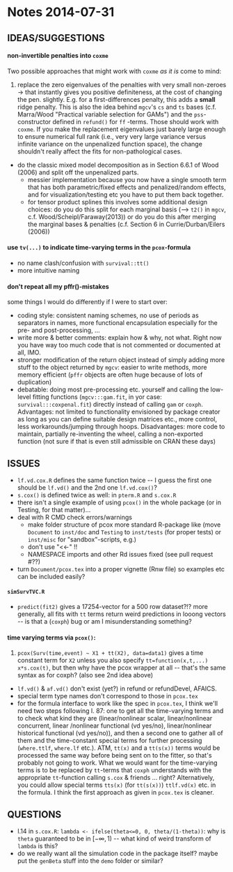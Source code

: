 Notes 2014-07-31
========================================================

## IDEAS/SUGGESTIONS

#### non-invertible penalties into `coxme`
Two possible approaches that might work with `coxme` _as it is_ come to mind: 

1. replace the zero eigenvalues of the penalties with very small non-zeroes $\rightarrow$ that instantly gives you positive definiteness, at the cost of changing the pen. slightly. E.g. for a first-differences penalty, this adds a **small** ridge penalty. This is also the idea behind `mgcv`'s `cs` and `ts` bases (c.f. Marra/Wood "Practical variable selection for GAMs") and the `pss`-constructor defined in `refund()` for `ff` -terms. Those should work with `coxme`. If you make the replacement eigenvalues just barely large enough to ensure numerical full rank (i.e., very very large variance versus infinite variance on the unpenalized function space), the change shouldn't really affect the fits for non-pathological cases.
* do the classic mixed model decomposition as in Section 6.6.1 of Wood (2006) and split off the unpenalized parts. 
    * messier implementation because you now have a single smooth term that has both     parametric/fixed effects and penalized/random effects, and for visualization/testing    etc you have to put them back together.
    * for tensor product splines this involves some additional design choices: do you do this split for each marginal basis (--> `t2()` in `mgcv`, c.f. Wood/Scheipl/Faraway(2013)) or do you do this after merging the marginal bases & penalties (c.f. Section 6 in Currie/Durban/Eilers (2006))
     
#### use `tv(...)` to indicate time-varying terms in the `pcox`-formula 
* no name clash/confusion with `survival::tt()`
* more intuitive naming


#### don't repeat all my pffr()-mistakes
some things I would do differently if I were to start over:
* coding style: consistent naming schemes, no use of periods as separators in names, more functional encapsulation especially for the pre- and post-processing, ...
* write more & better comments: explain how & why, not what. Right now you have way too much code that is not commented or documented at all, IMO. 
* stronger modification of the return object instead of simply adding more stuff to
the object returned by `mgcv`: easier to write methods, more memory efficient (`pffr` objects are often huge because of lots of duplication)
* debatable: doing most pre-processing etc. yourself and calling the low-level fitting functions (`mgcv:::gam.fit`, in yor case: `survival:::coxpenal.fit`) directly instead of calling `gam` or `coxph`. Advantages: not limited to functionality envisioned by package creator as long as you can define suitable design matrices etc., more control, less workarounds/jumping through hoops. Disadvantages: more code to maintain, partially re-inventing the wheel, calling a non-exported function (not sure if that is even still admissible on CRAN these days)  

## ISSUES
* `lf.vd.cox.R` defines the same function twice -- I guess the first one should be 
`lf.vd()` and the 2nd one `lf.vd.cox()`?
* `s.cox()` is defined twice as well: in `pterm.R` and `s.cox.R`
* there isn't a single example of using `pcox()` in the whole package 
 (or in Testing, for that matter)...
* deal with R CMD check errors/warnings
    * make folder structure of pcox more standard R-package like (move `Document` to `inst/doc` and `Testing` to `inst/tests` (for proper tests) or `inst/misc` for "sandbox"-scripts, e.g.)
    * don't use "<<-" !!
    * NAMESPACE imports and other Rd issues fixed (see pull request #??)
* turn `Document/pcox.tex` into a proper vignette (Rnw file) so examples etc can be included easily?

#### `simSurvTVC.R`
* `predict(fit2)` gives a 17254-vector for a 500 row dataset?!? more generally, all fits with `tt` terms return weird predictions in looong vectors -- is that a (`coxph`) bug or am I misunderstanding something?


#### time varying terms via `pcox()`:
1. `pcox(Surv(time,event) ~ X1 + tt(X2), data=data1)` gives a time constant term for
`X2` unless you also specify `tt=function(x,t,...) x*s.cox(t)`, but then why have
the pcox wrapper at all -- that's the same syntax as for coxph?
(also see 2nd idea above)
* `lf.vd()` & `af.vd()` don't exist (yet?) in refund or refundDevel, AFAICS.
* special term type names don't correspond to those in `pcox.tex`
* for the formula interface to work like the spec in `pcox.tex`, I think we'll
need two steps following l. 87: one to get all the time-varying terms and to check
what kind they are (linear/nonlinear scalar, linear/nonlinear concurrent, linear
/nonlinear functional (vd yes/no), linear/nonlinear historical functional 
(vd yes/no)), and then a second one to gather all of them and the time-constant
special terms for further processing (`where.ttlf`, `where.lf` etc.). ATM, 
`tt(x)` and a `tt(s(x))` terms would be processed the same way before being sent 
on to the fitter, so that's probably not going to work. What we would want for the
time-varying terms is to be replaced by `tt`-terms that `coxph` understands with the appropriate `tt`-function calling `s.cox` & friends ... right? Alternatively, you
could allow special terms `tts(x)` (for `tt(s(x))`)  `ttlf.vd(x)` etc. in the
formula. I think the first approach as given in `pcox.tex` is cleaner.


  
## QUESTIONS 

* l.14 in `s.cox.R`: `lambda <- ifelse(theta<=0, 0, theta/(1-theta))`: why is `theta` guaranteed to be in $[-\infty, 1)$ -- what kind of weird transform of `lambda` is this?
* do we really want all the simulation code in the package itself? maybe put the `genBeta` stuff into the `demo` folder or similar?

